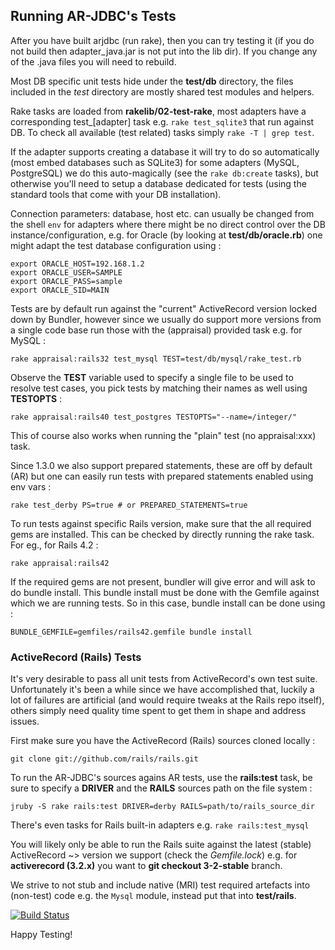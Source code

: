 
## Running AR-JDBC's Tests

After you have built arjdbc (run rake), then you can try testing it (if you
do not build then adapter_java.jar is not put into the lib dir).  If you
change any of the .java files you will need to rebuild.

Most DB specific unit tests hide under the **test/db** directory, the files
included in the *test* directory are mostly shared test modules and helpers.

Rake tasks are loaded from **rakelib/02-test-rake**, most adapters have a
corresponding test_[adapter] task e.g. `rake test_sqlite3` that run against DB.
To check all available (test related) tasks simply `rake -T | grep test`.

If the adapter supports creating a database it will try to do so automatically
(most embed databases such as SQLite3) for some adapters (MySQL, PostgreSQL) we
do this auto-magically (see the `rake db:create` tasks), but otherwise you'll
need to setup a database dedicated for tests (using the standard tools that come
with your DB installation).

Connection parameters: database, host etc. can usually be changed from the shell
`env` for adapters where there might be no direct control over the DB
instance/configuration, e.g. for Oracle (by looking at **test/db/oracle.rb**)
one might adapt the test database configuration using :
```
export ORACLE_HOST=192.168.1.2
export ORACLE_USER=SAMPLE
export ORACLE_PASS=sample
export ORACLE_SID=MAIN
```

Tests are by default run against the "current" ActiveRecord version locked down
by Bundler, however since we usually do support more versions from a single code
base run those with the (appraisal) provided task e.g. for MySQL :

    rake appraisal:rails32 test_mysql TEST=test/db/mysql/rake_test.rb

Observe the **TEST** variable used to specify a single file to be used to resolve
test cases, you pick tests by matching their names as well using **TESTOPTS** :

    rake appraisal:rails40 test_postgres TESTOPTS="--name=/integer/"

This of course also works when running the "plain" test (no appraisal:xxx) task.

Since 1.3.0 we also support prepared statements, these are off by default (AR)
but one can easily run tests with prepared statements enabled using env vars :

    rake test_derby PS=true # or PREPARED_STATEMENTS=true

To run tests against specific Rails version, make sure that the all
required gems are installed. This can be checked by directly running
the rake task. For eg., for Rails 4.2 :

    rake appraisal:rails42

If the required gems are not present, bundler will give error and will
ask to do bundle install. This bundle install must be done with the
Gemfile against which we are running tests. So in this case, bundle
install can be done using :

    BUNDLE_GEMFILE=gemfiles/rails42.gemfile bundle install

### ActiveRecord (Rails) Tests

It's very desirable to pass all unit tests from ActiveRecord's own test suite.
Unfortunately it's been a while since we have accomplished that, luckily a lot
of failures are artificial (and would require tweaks at the Rails repo itself),
others simply need quality time spent to get them in shape and address issues.

First make sure you have the ActiveRecord (Rails) sources cloned locally :

    git clone git://github.com/rails/rails.git

To run the AR-JDBC's sources agains AR tests, use the **rails:test** task, be
sure to specify a **DRIVER** and the **RAILS** sources path on the file system :

    jruby -S rake rails:test DRIVER=derby RAILS=path/to/rails_source_dir

There's even tasks for Rails built-in adapters e.g. `rake rails:test_mysql`

You will likely only be able to run the Rails suite against the latest (stable)
ActiveRecord ~> version we support (check the *Gemfile.lock*) e.g. for
**activerecord (3.2.x)** you want to **git checkout 3-2-stable** branch.

We strive to not stub and include native (MRI) test required artefacts into
(non-test) code e.g. the `Mysql` module, instead put that into **test/rails**.

[![Build Status][0]](http://travis-ci.org/#!/jruby/activerecord-jdbc-adapter)

Happy Testing!

[0]: https://secure.travis-ci.org/jruby/activerecord-jdbc-adapter.png
